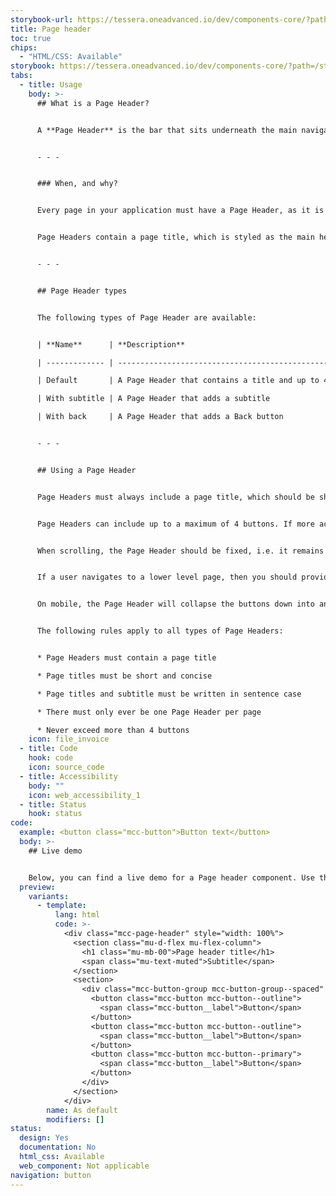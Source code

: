 ```yaml
---
storybook-url: https://tessera.oneadvanced.io/dev/components-core/?path=/docs/html-button--as-default
title: Page header
toc: true
chips:
  - "HTML/CSS: Available"
storybook: https://tessera.oneadvanced.io/dev/components-core/?path=/story/html-page-header--as-default
tabs:
  - title: Usage
    body: >-
      ## What is a Page Header?


      A **Page Header** is the bar that sits underneath the main navigation header to indicate the name of the currently viewed page. It defines the top of the page.


      - - -


      ### When, and why?


      Every page in your application must have a Page Header, as it is a vital part of the overall layout. As well as being a signpost, it also provides access to the primary and secondary actions for the page. It can also be used for inter-page navigation, where navigating back to the previous page is required.


      Page Headers contain a page title, which is styled as the main heading (H1). This assists with the visual representation of the aria-level and helps to define the hierarchy of the page. It is also used by screen readers, which is important from an accessibility perspective.


      - - -


      ## Page Header types


      The following types of Page Header are available:


      | **Name**      | **Description**                                                        | **Behaviour**                    | **Example** |

      | ------------- | ---------------------------------------------------------------------- | -------------------------------- | ----------- |

      | Default       | A Page Header that contains a title and up to 4 call to action buttons | Fixed to the top of the page     |             |

      | With subtitle | A Page Header that adds a subtitle                                     | As above, but adds a subtitle    |             |

      | With back     | A Page Header that adds a Back button                                  | As above, but adds a Back button |             |


      - - -


      ## Using a Page Header


      Page Headers must always include a page title, which should be short, concise, and kept to one line. Optionally, they can also include a page subtitle. This is useful for adding extra context to the current page. For example, a subtitle could be used for a date, reference number, customer name, etc.


      Page Headers can include up to a maximum of 4 buttons. If more actions are required, then the fourth can be a More button, with a dropdown menu to display the additional items.


      When scrolling, the Page Header should be fixed, i.e. it remains visible at the top of the page. This reminds users of the page they are viewing and also allows them to perform any of the actions without having to scroll back the page.


      If a user navigates to a lower level page, then you should provide a Back button so that they can quickly and easily return to the previous page.


      On mobile, the Page Header will collapse the buttons down into an overflow menu, i.e. a single button with a dropdown menu attached. The page title itself will be truncated if it is too long to display in full and an ellipsis is present to indicate this. For more information, refer to the Mobile guidelines \[link to Mobile guidelines].


      The following rules apply to all types of Page Headers:


      * Page Headers must contain a page title

      * Page titles must be short and concise

      * Page titles and subtitle must be written in sentence case

      * There must only ever be one Page Header per page

      * Never exceed more than 4 buttons
    icon: file_invoice
  - title: Code
    hook: code
    icon: source_code
  - title: Accessibility
    body: ""
    icon: web_accessibility_1
  - title: Status
    hook: status
code:
  example: <button class="mcc-button">Button text</button>
  body: >-
    ## Live demo


    Below, you can find a live demo for a Page header component. Use the drop-down menus and radio buttons to view the different Page header Types and Variants.
  preview:
    variants:
      - template:
          lang: html
          code: >-
            <div class="mcc-page-header" style="width: 100%">
              <section class="mu-d-flex mu-flex-column">
                <h1 class="mu-mb-00">Page header title</h1>
                <span class="mu-text-muted">Subtitle</span>
              </section>
              <section>
                <div class="mcc-button-group mcc-button-group--spaced" role="group" aria-label="Page header buttons">
                  <button class="mcc-button mcc-button--outline">
                    <span class="mcc-button__label">Button</span>
                  </button>
                  <button class="mcc-button mcc-button--outline">
                    <span class="mcc-button__label">Button</span>
                  </button>
                  <button class="mcc-button mcc-button--primary">
                    <span class="mcc-button__label">Button</span>
                  </button>
                </div>
              </section>
            </div>
        name: As default
        modifiers: []
status:
  design: Yes
  documentation: No
  html_css: Available
  web_component: Not applicable
navigation: button
---
```

